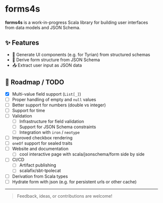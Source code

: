 # forms4s

**forms4s** is a work-in-progress Scala library for building user interfaces from data models and JSON Schema.

## ✨ Features

- 🔧 Generate UI components (e.g. for Tyrian) from structured schemas
- 🧾 Derive form structure from JSON Schema
- 📤 Extract user input as JSON data

## 🚧 Roadmap / TODO

- [x] Multi-value field support (`List[_]`)
- [ ] Proper handling of empty and `null` values
- [ ] Better support for numbers (double vs integer)
- [ ] Support for time
- [ ] Validation
  - [ ] Infrastructure for field validation
  - [ ] Support for JSON Schema constraints
  - [ ] Integration with `iron` / `neotype`
- [ ] Improved checkbox rendering
- [ ] `oneOf` support for sealed traits
- [ ] Website and documentation
  - [ ] cool interactive page with scala/jsonschema/form side by side
- [ ] CI/CD
  - [ ] Artifact publishing
  - [ ] scalafix/sbt-tpolecat
- [ ] Derivation from Scala types
- [ ] Hydrate form with json (e.g. for persistent urls or other cache)

---

> Feedback, ideas, or contributions are welcome!
